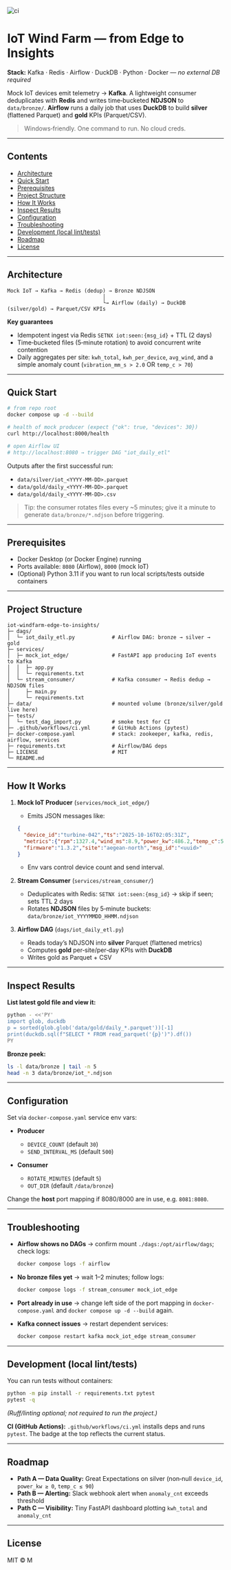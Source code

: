 ![ci](https://github.com/mayzinmg/iot-windfarm-edge-to-insights/actions/workflows/ci.yml/badge.svg)

# IoT Wind Farm — from Edge to Insights

**Stack:** Kafka · Redis · Airflow · DuckDB · Python · Docker — *no external DB required*

Mock IoT devices emit telemetry → **Kafka**. A lightweight consumer deduplicates with **Redis** and writes time‑bucketed **NDJSON** to `data/bronze/`. **Airflow** runs a daily job that uses **DuckDB** to build **silver** (flattened Parquet) and **gold** KPIs (Parquet/CSV).

> Windows‑friendly. One command to run. No cloud creds.

---

## Contents

* [Architecture](#architecture)
* [Quick Start](#quick-start)
* [Prerequisites](#prerequisites)
* [Project Structure](#project-structure)
* [How It Works](#how-it-works)
* [Inspect Results](#inspect-results)
* [Configuration](#configuration)
* [Troubleshooting](#troubleshooting)
* [Development (local lint/tests)](#development-local-linttests)
* [Roadmap](#roadmap)
* [License](#license)

---

## Architecture

```
Mock IoT → Kafka → Redis (dedup) → Bronze NDJSON
                               │
                               └→ Airflow (daily) → DuckDB (silver/gold) → Parquet/CSV KPIs
```

**Key guarantees**

* Idempotent ingest via Redis `SETNX iot:seen:{msg_id}` + TTL (2 days)
* Time‑bucketed files (5‑minute rotation) to avoid concurrent write contention
* Daily aggregates per site: `kwh_total`, `kwh_per_device`, `avg_wind`, and a simple anomaly count (`vibration_mm_s > 2.0` OR `temp_c > 70`)

---

## Quick Start

```bash
# from repo root
docker compose up -d --build

# health of mock producer (expect {"ok": true, "devices": 30})
curl http://localhost:8000/health

# open Airflow UI
# http://localhost:8080 → trigger DAG "iot_daily_etl"
```

Outputs after the first successful run:

* `data/silver/iot_<YYYY-MM-DD>.parquet`
* `data/gold/daily_<YYYY-MM-DD>.parquet`
* `data/gold/daily_<YYYY-MM-DD>.csv`

> Tip: the consumer rotates files every ~5 minutes; give it a minute to generate `data/bronze/*.ndjson` before triggering.

---

## Prerequisites

* Docker Desktop (or Docker Engine) running
* Ports available: `8080` (Airflow), `8000` (mock IoT)
* (Optional) Python 3.11 if you want to run local scripts/tests outside containers

---

## Project Structure

```
iot-windfarm-edge-to-insights/
├─ dags/
│  └─ iot_daily_etl.py            # Airflow DAG: bronze → silver → gold
├─ services/
│  ├─ mock_iot_edge/              # FastAPI app producing IoT events to Kafka
│  │  ├─ app.py
│  │  └─ requirements.txt
│  └─ stream_consumer/            # Kafka consumer → Redis dedup → NDJSON files
│     ├─ main.py
│     └─ requirements.txt
├─ data/                          # mounted volume (bronze/silver/gold live here)
├─ tests/
│  └─ test_dag_import.py          # smoke test for CI
├─ .github/workflows/ci.yml       # GitHub Actions (pytest)
├─ docker-compose.yaml            # stack: zookeeper, kafka, redis, airflow, services
├─ requirements.txt               # Airflow/DAG deps
├─ LICENSE                        # MIT
└─ README.md
```

---

## How It Works

1. **Mock IoT Producer** (`services/mock_iot_edge/`)

   * Emits JSON messages like:

   ```json
   {
     "device_id":"turbine-042","ts":"2025-10-16T02:05:31Z",
     "metrics":{"rpm":1327.4,"wind_ms":8.9,"power_kw":486.2,"temp_c":54.1,"vibration_mm_s":1.3},
     "firmware":"1.3.2","site":"aegean-north","msg_id":"<uuid>"
   }
   ```

   * Env vars control device count and send interval.

2. **Stream Consumer** (`services/stream_consumer/`)

   * Deduplicates with Redis: `SETNX iot:seen:{msg_id}` → skip if seen; sets TTL 2 days
   * Rotates **NDJSON** files by 5‑minute buckets: `data/bronze/iot_YYYYMMDD_HHMM.ndjson`

3. **Airflow DAG** (`dags/iot_daily_etl.py`)

   * Reads today’s NDJSON into **silver** Parquet (flattened metrics)
   * Computes **gold** per‑site/per‑day KPIs with **DuckDB**
   * Writes gold as Parquet + CSV

---

## Inspect Results

**List latest gold file and view it:**

```bash
python - <<'PY'
import glob, duckdb
p = sorted(glob.glob('data/gold/daily_*.parquet'))[-1]
print(duckdb.sql(f"SELECT * FROM read_parquet('{p}')").df())
PY
```

**Bronze peek:**

```bash
ls -l data/bronze | tail -n 5
head -n 3 data/bronze/iot_*.ndjson
```

---

## Configuration

Set via `docker-compose.yaml` service env vars:

* **Producer**

  * `DEVICE_COUNT` (default `30`)
  * `SEND_INTERVAL_MS` (default `500`)
* **Consumer**

  * `ROTATE_MINUTES` (default `5`)
  * `OUT_DIR` (default `/data/bronze`)

Change the **host** port mapping if 8080/8000 are in use, e.g. `8081:8080`.

---

## Troubleshooting

* **Airflow shows no DAGs** → confirm mount `./dags:/opt/airflow/dags`; check logs:

  ```bash
  docker compose logs -f airflow
  ```
* **No bronze files yet** → wait 1–2 minutes; follow logs:

  ```bash
  docker compose logs -f stream_consumer mock_iot_edge
  ```
* **Port already in use** → change left side of the port mapping in `docker-compose.yaml` and `docker compose up -d --build` again.
* **Kafka connect issues** → restart dependent services:

  ```bash
  docker compose restart kafka mock_iot_edge stream_consumer
  ```

---

## Development (local lint/tests)

You can run tests without containers:

```bash
python -m pip install -r requirements.txt pytest
pytest -q
```

*(Ruff/linting optional; not required to run the project.)*

**CI (GitHub Actions):** `.github/workflows/ci.yml` installs deps and runs `pytest`. The badge at the top reflects the current status.

---

## Roadmap

* **Path A — Data Quality:** Great Expectations on silver (non‑null `device_id`, `power_kw ≥ 0`, `temp_c ≤ 90`)
* **Path B — Alerting:** Slack webhook alert when `anomaly_cnt` exceeds threshold
* **Path C — Visibility:** Tiny FastAPI dashboard plotting `kwh_total` and `anomaly_cnt`

---

## License

MIT © M
